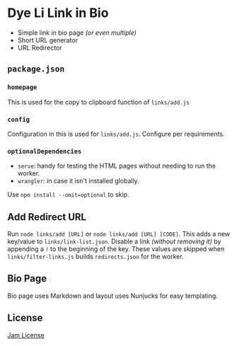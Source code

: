 # Dye Li Link in Bio

- Simple link in bio page *(or even multiple)*
- Short URL generator
- URL Redirector

## `package.json`

### `homepage`

This is used for the copy to clipboard function of `links/add.js`

### `config`

Configuration in this is used for `links/add.js`. Configure per requirements.

### `optionalDependencies`

- `serve`: handy for testing the HTML pages without needing to run the worker.
- `wrangler`: in case it isn't installed globally.

Use `npm install --omit=optional` to skip.

## Add Redirect URL

Run `node links/add [URL]` or `node links/add [URL] [CODE]`. This adds a new key/value to `links/link-list.json`. Disable a link *(without removing it)* by appending a `!` to the beginning of the key. These values are skipped when `links/filter-links.js` builds `redirects.json` for the worker.

## Bio Page

Bio page uses Markdown and layout uses Nunjucks for easy templating.

## License

[Jam License](LICENSE)

